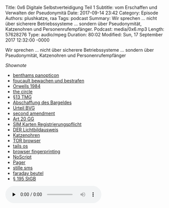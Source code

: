 Title: 0x6 Digitale Selbstverteidigung Teil 1 
Subtitle: vom Erschaffen und Verwalten der Pseudonymitä
Date: 2017-09-14 23:42
Category: Episode
Authors: plushkatze, raa 
Tags: podcast
Summary: Wir sprechen ... nicht über sicherere Betriebssysteme ... sondern über Pseudonymität, Katzenohren und Personenrufempfänger.
Podcast: media/0x6.mp3
Length: 57628276 
Type: audio/mpeg
Duration: 80:02
Modified: Sun, 17 September 2017 12:32:00 -0000

Wir sprechen ... nicht über sicherere Betriebssysteme ... sondern über Pseudonymität, Katzenohren und Personenrufempfänger

*Shownote*

* [benthams panopticon](https://de.wikipedia.org/wiki/Panopticon)
* [foucault bewachen und bestrafen](https://de.wikipedia.org/wiki/%C3%9Cberwachen_und_Strafen)
* [Orwells 1984](https://portal.dnb.de/opac.htm?method=simpleSearch&cqlMode=true&query=idn%3D040993256)
* [the circle](https://portal.dnb.de/opac.htm?method=simpleSearch&cqlMode=true&query=idn%3D1050605691)
* [§13 TMG](https://www.gesetze-im-internet.de/tmg/__13.html)
* [Abschaffung des Bargeldes](https://portal.dnb.de/opac.htm?method=simpleSearch&cqlMode=true&query=idn%3D1078447268)
* [Urteil BVG](https://www.bundesverfassungsgericht.de/pressemitteilungen/bvg12-013.html)
* [second amendment](https://de.wikipedia.org/wiki/2._Zusatzartikel_zur_Verfassung_der_Vereinigten_Staaten)
* [Art 20 GG](https://www.gesetze-im-internet.de/gg/art_20.html)
* [SIM Karten Registrierungspflicht](https://www.heise.de/newsticker/meldung/Menschengerichtshof-prueft-Verbot-anonymer-Handykarten-3232788.html)
* [DER Lichtbildausweis](https://shop.digitalcourage.de/lichtbildausweis-mit-selbst-gewaehlten-daten.html)
* [Katzenohren](https://www.amazon.de/LOBKIN-Katzenohren-Kopfh%C3%B6rer-LED-Licht-kompatibel-schwarz/dp/B06XGXZC76)
* [TOR browser](https://www.torproject.org/projects/torbrowser.html.en)
* [tails os](https://tails.boum.org/index.de.html)
* [browser fingerprinting](https://www.heise.de/newsticker/meldung/Web-Browser-Fingerprinting-Erkennbar-auch-ohne-Cookie-3597078.html)
* [NoScript](https://de.wikipedia.org/wiki/NoScript)
* [Pager](https://de.wikipedia.org/wiki/Personenrufempf%C3%A4nger) 
* [stille sms](https://de.wikipedia.org/wiki/Stille_SMS)
* [faraday beutel](https://www.amazon.com/Black-Hole-Faraday-Bag-Anti-tracking/dp/B01BY9H5H6)
* [§ 195 StGB](https://www.bgbl.de/xaver/bgbl/start.xav?startbk=Bundesanzeiger_BGBl&jumpTo=bgbl194s1168.pdf#__bgbl__%2F%2F*%5B%40attr_id%3D%27bgbl194s1168.pdf%27%5D__1505641830459)

<audio preload="none" controls="enabled"><source type="audio/mp3" src="https://shw.rickmer.org/media/0x6.mp3"></audio>
